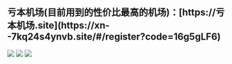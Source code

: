 <h2>
  亏本机场(目前用到的性价比最高的机场)：[https://亏本机场.site](https://xn--7kq24s4ynvb.site/#/register?code=16g5gLF6)
</h2>

<div class="cheap-vpn-recommendation" style="pointer-events:none;">
  <img style="pointer-events:none;" src="https://github.com/vfdeclnc/cheap-vpn-recommendation/assets/138665345/a7a37ff8-a566-4d27-b93a-b8db466cb0b7"/>
  <img style="pointer-events:none;" src="https://github.com/vfdeclnc/cheap-vpn-recommendation/assets/138665345/e33b74ac-c060-485e-9eab-9f3475713040"/>
  <img style="pointer-events:none;" src="https://github.com/vfdeclnc/cheap-vpn-recommendation/assets/138665345/b798769c-2bc6-4754-9af1-dc0b546e386a"/>
</div>
